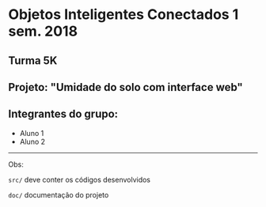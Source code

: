# Objetos Inteligentes Conectados 1 sem. 2018

## Turma 5K
## Projeto: "Umidade do solo com interface web"
## Integrantes do grupo:

* Aluno 1
* Aluno 2

_______________________________________
Obs:

`src/` deve conter os códigos desenvolvidos

`doc/` documentação do projeto
